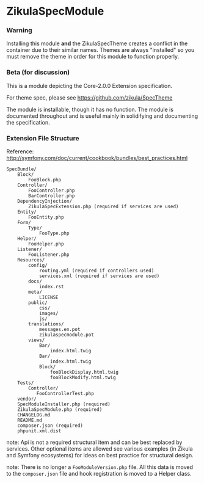 ZikulaSpecModule
============

### Warning

Installing this module **and** the ZikulaSpecTheme creates a conflict in the container due to their similar names.
Themes are always "installed" so you must remove the theme in order for this module to function properly.

### Beta (for discussion)

This is a module depicting the Core-2.0.0 Extension specification.

For theme spec, please see https://github.com/zikula/SpecTheme

The module is installable, though it has no function. The module is documented throughout and is useful mainly
in solidifying and documenting the specification.

### Extension File Structure
Reference: http://symfony.com/doc/current/cookbook/bundles/best_practices.html

```
SpecBundle/
    Block/
        FooBlock.php
    Controller/
        FooController.php
        BarController.php
    DependencyInjection/
        ZikulaSpecExtension.php (required if services are used)
    Entity/
        FooEntity.php
    Form/
        Type/
            FooType.php
    Helper/
        FooHelper.php
    Listener/
        FooListener.php
    Resources/
        config/
            routing.yml (required if controllers used)
            services.xml (required if services are used)
        docs/
            index.rst
        meta/
            LICENSE
        public/
            css/
            images/
            js/
        translations/
            messages.en.pot
            zikulaspecmodule.pot
        views/
            Bar/
                index.html.twig
            Bar/
                index.html.twig
            Block/
                fooBlockDisplay.html.twig
                fooBlockModify.html.twig
    Tests/
        Controller/
           FooControllerTest.php
    vendor/
    SpecModuleInstaller.php (required)
    ZikulaSpecModule.php (required)
    CHANGELOG.md
    README.md
    composer.json (required)
    phpunit.xml.dist
```

note: Api is not a required structural item and can be best replaced by services. Other optional items are allowed
see various examples (in Zikula and Symfony ecosystems) for ideas on best practice for structural design.

note: There is no longer a `FooModuleVersion.php` file. All this data is moved to the `composer.json` file and hook
registration is moved to a Helper class.
